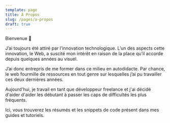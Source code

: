 ```yaml
---
template: page
title: À Propos
slug: /pages/a-propos
draft: true
---
```

Bienvenue 👋

J’ai toujours été attiré par l’innovation technologique. L’un des aspects cette innovation, le Web, a suscité mon intérêt en raison de la place qu’il accorde depuis quelques années au visuel.

J’ai donc entrepris de me former dans ce milieu en autodidacte. Par chance, le web fourmille de ressources en tout genre sur lesquelles j’ai pu travailler ces deux dernières années.

Aujourd'hui, je travail en tant que développeur freelance et j'ai décidé d'aider d'aider les débutant à passer les caps de difficultés les plus fréquents.

Ici, vous trouverez les résumés et les snippets de code présent dans mes guides et tutoriels.
